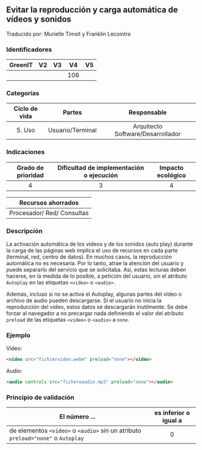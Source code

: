 ## Evitar la reproducción y carga automática de vídeos y sonidos

Traducido por: Murielle Timsit y Franklin Lecointre

### Identificadores

| GreenIT | V2  | V3  | V4  | V5  |
| :-----: | :-: | :-: | :-: | :-: |
|         |     |     | 106 |     |

### Categorías

| Ciclo de vida |      Partes      |            Responsable            |
| :-----------: | :--------------: | :-------------------------------: |
|    5. Uso     | Usuario/Terminal | Arquitecto Software/Desarrollador |

### Indicaciones

| Grado de prioridad | Dificultad de implementación o ejecución | Impacto ecológico |
| :----------------: | :--------------------------------------: | :---------------: |
|         4          |                    3                     |         4         |

|     Recursos ahorrados     |
| :------------------------: |
| Procesador/ Red/ Consultas |

### Descripción

La activación automática de los vídeos y de los sonidos (auto play) durante la carga de las páginas web implica el uso de recursos en cada parte (terminal, red, centro de datos).
En muchos casos, la reproducción automática no es necesaria.
Por lo tanto, atrae la atención del usuario y puede separarlo del servicio que se solicitaba.
Asi, estas lecturas deben hacerse, en la medida de lo posible, a petición del usuario, sin el atributo `Autoplay` en las etiquetas `<video>` o `<audio>`.

Además, incluso si no se activa el Autoplay, algunas partes del vídeo o archivo de audio pueden descargarse.
Si el usuario no inicia la reproducción del vídeo, estos datos se descargarán inutilmente.
Se debe forzar al navegador a no precargar nada definiendo el valor del atributo `preload` de las etiquetas `<video>` o `<audio>` a `none`.

### Ejemplo

Video:

```html
<video src="fichiervideo.webm" preload="none"></video>
```

Audio:

```html
<audio controls src="fichereaudio.mp3" preload="none"></audio>
```

### Principio de validación

| El número ...                                                                    | es inferior o igual a |
| -------------------------------------------------------------------------------- | :-------------------: |
| de elementos `<vídeo>` o `<audio>` sin un atributo `preload="none"` o `Autoplay` |           0           |
